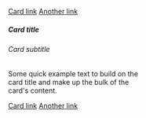 <!DOCTYPE html>
<html lang="en">

<head>
  <meta charset="UTF-8">
  <title>Homework</title>
</head>

<body>
  <!--
Обязательное задание.
Выполнить все задачи в теге script. Комментарии, в которых написаны задачи, не
стирать, код с решением задачи пишем под комментарием.
-->

  <a href="#" class="card-link">Card link</a>
  <a href="#" class="card-link">Another link</a>

  <div class="card" style="width: 18rem;">
    <div class="card-body">
      <h5 class="card-title" data-number="100">Card title</h5>
      <h6 class="card-subtitle mb-2 text-muted">Card subtitle</h6>
      <p class="card-text" data-number="50">
        Some quick example text to build on the card title and make up the bulk of the card's
        content.
      </p>
      <a href="#" id="super_link" class="card-link">Card link</a>
      <a href="#" class="card-link" data-number="50">Another link</a>
    </div>
  </div>

  <script>
    "use strict";

    /*
    1. Найти по id, используя getElementById, элемент с id равным "super_link" и
    вывести этот элемент в консоль.
     */

    const elem = document.getElementById('super_link');
    console.log(elem);

    /*
    2. Внутри всех элементов на странице, которые имеют класс "card-link",
    поменяйте текст внутри элемента на "ссылка".
     */

    const elements = document.querySelectorAll('card-link');
    elements.forEach(element => {
      element.textContent = 'ссылка';
    });

    /*
    3. Найти все элементы на странице с классом "card-link", которые лежат в
    элементе с классом "card-body" и вывести полученную коллекцию в консоль.
     */

    const elems = document.querySelectorAll('.card-body .card-link');
    console.log(elems);

    /*
    4. Найти первый попавшийся элемент на странице у которого есть атрибут
    data-number со значением 50 и вывести его в консоль.
     */

    const element = document.querySelector('[data-number="50"]');
    console.log(element);

    /*
    5. Выведите содержимое тега title в консоль.
     */

    console.log(document.title);

    /*
    6. Получите элемент с классом "card-title" и выведите его родительский узел
    в консоль.
     */

    const pElem = document.querySelector('.card-title').parentNode;
    console.log(pElem);

    /*
    7. Создайте тег `p`, запишите внутри него текст "Привет" и добавьте созданный
    тег в начало элемента, который имеет класс "card".
     */

    const pTag = document.createElement('p');
    pTag.textContent = 'Привет';
    document.querySelector('.card').prepend(pTag);

    /*
    8. Удалите тег h6 на странице.
    */

    document.querySelector('h6').remove();

  </script>
</body>

</html>
